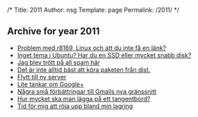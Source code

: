 /*
 Title: 2011
 Author: nsg
 Template: page
  Permalink: /2011/
*/
## Archive for year 2011

 * [Problem med r8169, Linux och att du inte få en länk?](/2011/03/24/problem-med-r8169-linux-och-att-du-inte-fa-en-lank/)
 * [Inget tema i Ubuntu? Har du en SSD eller mycket snabb disk?](/2011/03/28/inget-tema-i-ubuntu-har-du-en-ssd-eller-mycket-snabb-disk/)
 * [Jag blev trött på all spam här](/2011/05/18/jag-blev-trott-pa-all-spam-har/)
 * [Det är inte alltid bäst att köra paketen från dist.](/2011/07/10/det-ar-inte-alltid-bast-att-kora-paketen-fran-dist/)
 * [Flytt till ny server](/2011/07/10/flytt-till-ny-server/)
 * [Lite tankar om Google+](/2011/07/11/lite-tankar-om-google-plus/)
 * [Några små förbättringar till Gmails nya gränssnitt](/2011/07/11/nagra-sma-forbattringar-till-gmails-nya-granssnitt/)
 * [Hur mycket ska man lägga på ett tangentbord?](/2011/08/02/hur-mycket-ska-man-lagga-pa-ett-tangentbord/)
 * [Tid för mig att röja upp bland min lagring](/2011/11/12/tid-for-mig-att-roja-upp-bland-min-lagring/)
